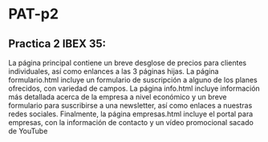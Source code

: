 # PAT-p2
## Practica 2 IBEX 35:
La página principal contiene un breve desglose de precios para clientes individuales, así como enlances a las 3 páginas hijas.
La página formulario.html incluye un formulario de suscripción a alguno de los planes ofrecidos, con variedad de campos.
La página info.html incluye información más detallada acerca de la empresa a nivel económico y un breve formulario para suscribirse a una newsletter, así como enlaces a nuestras redes sociales.
Finalmente, la página empresas.html incluye el portal para empresas, con la información de contacto y un vídeo promocional sacado de YouTube
